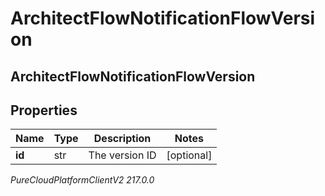 # ArchitectFlowNotificationFlowVersion

## ArchitectFlowNotificationFlowVersion

## Properties

|Name | Type | Description | Notes|
|------------ | ------------- | ------------- | -------------|
| **id** | str | The version ID | [optional] |



_PureCloudPlatformClientV2 217.0.0_
